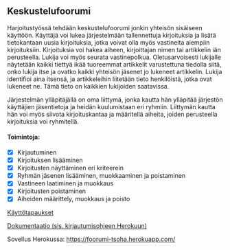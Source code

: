 ## Keskustelufoorumi
Harjoitustyössä tehdään keskustelufoorumi jonkin yhteisön sisäiseen käyttöön. Käyttäjä voi lukea järjestelmään tallennettuja kirjoituksia ja lisätä tietokantaan uusia kirjoituksia, jotka voivat olla myös vastineita aiempiin kirjoituksiin. Kirjoituksia voi hakea aiheen, kirjoittajan nimen tai artikkelin iän perusteella. Lukija voi myös seurata vastinepolkua. Oletusarvoisesti lukijalle näytetään kaikki tiettyä ikää tuoreemmat artikkelit varustettuna tiedolla siitä, onko lukija itse ja ovatko kaikki yhteisön jäsenet jo lukeneet artikkelin. Lukija identifioi aina itsensä, ja artikkeleihin liitetään tieto henkilöistä, jotka ovat lukeneet ne. Tämä tieto on kaikkien lukijoiden saatavissa.

Järjestelmän ylläpitäjällä on oma liittymä, jonka kautta hän ylläpitää järjestön käyttäjien jäsentietoja ja heidän kuulumistaan eri ryhmiin. Liittymän kautta hän voi myös siivota kirjoituskantaa ja määritellä aiheita, joiden perusteella kirjoituksia voi ryhmitellä.

#### Toimintoja:

- [x] Kirjautuminen
- [x] Kirjoituksen lisääminen
- [x] Kirjoitusten näyttäminen eri kriteerein
- [x] Ryhmän jäsenen lisääminen, muokkaaminen ja poistaminen
- [x] Vastineen laatiminen ja muokkaus
- [x] Kirjoitusten poistaminen
- [x] Aiheiden määrittely, muokkaus ja poisto

[Käyttötapaukset](https://github.com/maarila/keskustelufoorumi/tree/master/documentation/Kayttotapaukset.md)

[Dokumentaatio (sis. kirjautumisohjeen Herokuun)](https://github.com/maarila/keskustelufoorumi/tree/master/documentation/Dokumentaatio.md)

Sovellus Herokussa: https://foorumi-tsoha.herokuapp.com/
